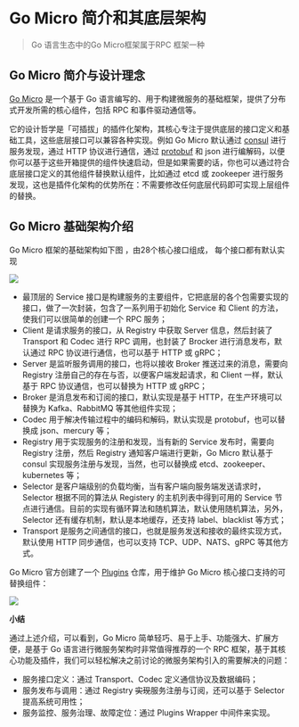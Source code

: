 # Go Micro 简介和其底层架构

>  Go 语言生态中的Go Micro框架属于RPC 框架一种 

## Go Micro 简介与设计理念

[Go Micro](https://github.com/micro/go-micro) 是一个基于 Go 语言编写的、用于构建微服务的基础框架，提供了分布式开发所需的核心组件，包括 RPC 和事件驱动通信等。

它的设计哲学是「可插拔」的插件化架构，其核心专注于提供底层的接口定义和基础工具，这些底层接口可以兼容各种实现。例如 Go Micro 默认通过 [consul](https://www.consul.io/) 进行服务发现，通过 HTTP 协议进行通信，通过 [protobuf](https://github.com/protocolbuffers/protobuf) 和 json 进行编解码，以便你可以基于这些开箱提供的组件快速启动，但是如果需要的话，你也可以通过符合底层接口定义的其他组件替换默认组件，比如通过 etcd 或 zookeeper 进行服务发现，这也是插件化架构的优势所在：不需要修改任何底层代码即可实现上层组件的替换。

## Go Micro 基础架构介绍

Go Micro 框架的基础架构如下图 ，由28个核心接口组成， 每个接口都有默认实现 

![](D:\program\writing\images\2022-03-29-23-44-35-image.png)

- 最顶层的 Service 接口是构建服务的主要组件，它把底层的各个包需要实现的接口，做了一次封装，包含了一系列用于初始化 Service 和 Client 的方法，使我们可以很简单的创建一个 RPC 服务；
- Client 是请求服务的接口，从 Registry 中获取 Server 信息，然后封装了 Transport 和 Codec 进行 RPC 调用，也封装了 Brocker 进行消息发布，默认通过 RPC 协议进行通信，也可以基于 HTTP 或 gRPC；
- Server 是监听服务调用的接口，也将以接收 Broker 推送过来的消息，需要向 Registry 注册自己的存在与否，以便客户端发起请求，和 Client 一样，默认基于 RPC 协议通信，也可以替换为 HTTP 或 gRPC；
- Broker 是消息发布和订阅的接口，默认实现是基于 HTTP，在生产环境可以替换为 Kafka、RabbitMQ 等其他组件实现；
- Codec 用于解决传输过程中的编码和解码，默认实现是 protobuf，也可以替换成 json、mercury 等；
- Registry 用于实现服务的注册和发现，当有新的 Service 发布时，需要向 Registry 注册，然后 Registry 通知客户端进行更新，Go Micro 默认基于 consul 实现服务注册与发现，当然，也可以替换成 etcd、zookeeper、kubernetes 等；
- Selector 是客户端级别的负载均衡，当有客户端向服务端发送请求时，Selector 根据不同的算法从 Registery 的主机列表中得到可用的 Service 节点进行通信。目前的实现有循环算法和随机算法，默认使用随机算法，另外，Selector 还有缓存机制，默认是本地缓存，还支持 label、blacklist 等方式；
- Transport 是服务之间通信的接口，也就是服务发送和接收的最终实现方式，默认使用 HTTP 同步通信，也可以支持 TCP、UDP、NATS、gRPC 等其他方式。

Go Micro 官方创建了一个 [Plugins](https://github.com/micro/go-plugins) 仓库，用于维护 Go Micro 核心接口支持的可替换组件：

![](D:\program\writing\images\2022-03-29-23-54-03-image.png)

**小结**

通过上述介绍，可以看到，Go Micro 简单轻巧、易于上手、功能强大、扩展方便，是基于 Go 语言进行微服务架构时非常值得推荐的一个 RPC 框架，基于其核心功能及插件，我们可以轻松解决之前讨论的微服务架构引入的需要解决的问题：

- 服务接口定义：通过 Transport、Codec 定义通信协议及数据编码；
- 服务发布与调用：通过 Registry ~~实现~~服务注册与订阅，还可以基于 Selector 提高系统可用性；
- 服务监控、服务治理、故障定位：通过 Plugins Wrapper 中间件来实现。
